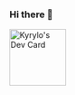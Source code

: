 ### Hi there 👋
<a href="https://app.daily.dev/domanodes"><img src="https://api.daily.dev/devcards/06f39da26c2c4f4f9dcc8d59e75c4da7.png?r=86v" width="100" alt="Kyrylo's Dev Card"/></a>

<!--
**doma2k/doma2k** is a ✨ _special_ ✨ repository because its `README.md` (this file) appears on your GitHub profile.

Here are some ideas to get you started:
- 🔭 I’m currently working on ...
- 🌱 I’m currently learning ...
- 👯 I’m looking to collaborate on ...
- 🤔 I’m looking for help with ...
- 💬 Ask me about ...
- 📫 How to reach me: ...
- 😄 Pronouns: ...
- ⚡ Fun fact: ...
-->
